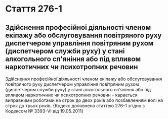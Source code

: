 Cтаття 276-1
====
Здійснення професійної діяльності членом екіпажу або обслуговування повітряного руху диспетчером управління повітряним рухом (диспетчером служби руху) у стані алкогольного сп'яніння або під впливом наркотичних чи психотропних речовин
----
Здійснення професійної діяльності членом екіпажу або обслуговування повітряного руху диспетчером управління повітряним рухом (диспетчером служби руху) у стані алкогольного сп'яніння або під впливом наркотичних чи психотропних речовин -
карається виправними роботами на строк до двох років або позбавленням волі на строк до трьох років.
{Кодекс доповнено статтею 276-1 згідно з Кодексом № 3393-VI від 19.05.2011}
